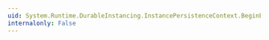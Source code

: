 ```yaml
---
uid: System.Runtime.DurableInstancing.InstancePersistenceContext.BeginExecute(System.Runtime.DurableInstancing.InstancePersistenceCommand,System.TimeSpan,System.AsyncCallback,System.Object)
internalonly: False
---
```

